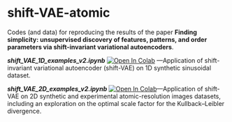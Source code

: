 # shift-VAE-atomic

Codes (and data) for reproducing the results of the paper **Finding simplicity: unsupervised discovery of features, patterns, and order parameters via 
shift-invariant variational autoencoders**.

**_shift_VAE_1D_examples_v2.ipynb_** [![Open In Colab](https://colab.research.google.com/assets/colab-badge.svg)](https://colab.research.google.com/github/tommycwong/shift-VAE-atomic/blob/main/shift_VAE_1D_examples_v2.ipynb)
—Application of shift-invariant variational autoencoder (shift-VAE) on 1D synthetic sinusoidal dataset.

**_shift_VAE_2D_examples_v2.ipynb_** [![Open In Colab](https://colab.research.google.com/assets/colab-badge.svg)](https://colab.research.google.com/github/tommycwong/shift-VAE-atomic/blob/main/shift_VAE_2D_examples_v2.ipynb)—Application of shift-VAE on 2D synthetic and experimental atomic-resolution images datasets, including an exploration on the optimal scale factor for the Kullback–Leibler divergence. 
